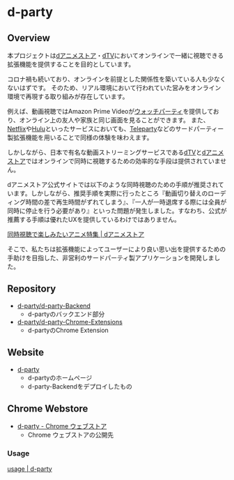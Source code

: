 # d-party

## Overview

本プロジェクトは[dアニメストア](https://anime.dmkt-sp.jp/animestore/)・[dTV](https://video.dmkt-sp.jp/)においてオンラインで一緒に視聴できる拡張機能を提供することを目的としています。

コロナ禍も続いており、オンラインを前提とした関係性を築いている人も少なくないはずです。
そのため、リアル環境において行われていた営みをオンライン環境で再現する取り組みが存在しています。

例えば、動画視聴ではAmazon Prime Videoが[ウォッチパーティ](https://www.amazon.co.jp/adlp/watchparty)を提供しており、オンライン上の友人や家族と同じ画面を見ることができます。
また、[Netflix](https://www.netflix.com/jp/)や[Hulu](https://www.hulu.jp/)といったサービスにおいても、[Teleparty](https://www.teleparty.com/)などのサードパーティー製拡張機能を用いることで同様の体験を味わえます。

しかしながら、日本で有名な動画ストリーミングサービスである[dTV](https://video.dmkt-sp.jp/)と[dアニメストア](https://anime.dmkt-sp.jp/animestore/tp_pc)ではオンラインで同時に視聴するための効率的な手段は提供されていません。

dアニメストア公式サイトでは以下のような同時視聴のための手順が推奨されています。しかしながら、推奨手順を実際に行ったところ『動画切り替えのローディング時間の差で再生時間がずれてしまう』、『一人が一時退席する際には全員が同時に停止を行う必要があり』といった問題が発生しました。すなわち、公式が推薦する手順は優れたUXを提供しているわけではありません。

[同時視聴で楽しみたいアニメ特集 | dアニメストア](https://anime.dmkt-sp.jp/animestore/CP/CP00001106)

そこで、私たちは拡張機能によってユーザーにより良い思い出を提供するための手助けを目指した、非営利のサードパーティ製アプリケーションを開発しました。

## Repository

- [d-party/d-party-Backend](https://github.com/d-party/d-party-Backend)
   - d-partyのバックエンド部分
-  [d-party/d-party-Chrome-Extensions](https://github.com/d-party/d-party-Chrome-Extensions)
   - d-partyのChrome Extension

## Website

- [d-party](https://d-party.net/)
   - d-partyのホームページ
   - d-party-Backendをデプロイしたもの

## Chrome Webstore

- [d-party - Chrome ウェブストア](https://chrome.google.com/webstore/detail/d-party/ibmlcfpijglpfbfgaleaeooebgdgcbpc)
   - Chrome ウェブストアの公開先

### Usage
[usage | d-party](https://d-party.net/usage)
